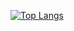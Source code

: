 [![Top Langs](https://github-readme-stats.vercel.app/api/top-langs/?username=monjofight)](https://github.com/anuraghazra/github-readme-stats)
